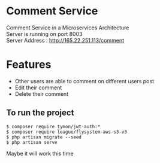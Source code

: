 # Comment Service

Comment Service in a Microservices Architecture <br />
Server is running on port 8003 <br />
Server Address : http://165.22.251.113/comment

# Features

- Other users are able to comment on different users post
- Edit their comment
- Delete their comment

## To run the project
```
$ composer require tymon/jwt-auth:*
$ composer require league/flysystem-aws-s3-v3
$ php artisan migrate --seed
$ php artisan serve
```
Maybe it will work this time
